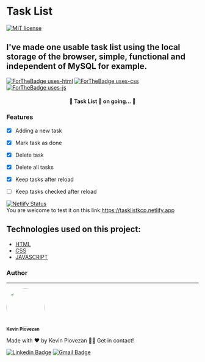 # Task List
[![MIT license](https://img.shields.io/badge/License-MIT-blue.svg)](https://lbesson.mit-license.org/)
## I've made one usable task list using the local storage of the browser, simple, functional and independent of MySQL for example.
[![ForTheBadge uses-html](http://ForTheBadge.com/images/badges/uses-html.svg)](http://ForTheBadge.com)
[![ForTheBadge uses-css](http://ForTheBadge.com/images/badges/uses-css.svg)](http://ForTheBadge.com)
[![ForTheBadge uses-js](http://ForTheBadge.com/images/badges/uses-js.svg)](http://ForTheBadge.com)

<h4 align="center"> 
	🚧  Task List 🚀 on going...  🚧
</h4>

### Features

- [x] Adding a new task
- [x] Mark task as done
- [x] Delete task
- [x] Delete all tasks
- [x] Keep tasks after reload 
- [ ] Keep tasks checked after reload




[![Netlify Status](https://api.netlify.com/api/v1/badges/8ed1b693-6cca-4388-af70-d611ab6257bd/deploy-status)](https://app.netlify.com/sites/tasklistkcp/deploys)
<br>
You are welcome to test it on this link:https://tasklistkcp.netlify.app

## Technologies used on this project:
- [HTML](https://html.com)
- [CSS](https://www.w3.org/Style/CSS/Overview.en.html)
- [JAVASCRIPT](https://www.javascript.com)

### Author
---

 <img style="border-radius: 50%;" src="![Foto em 15-06-2021 às 22 47](https://user-images.githubusercontent.com/85972685/125216431-89ceca00-e294-11eb-8256-7dd40dcd023e.jpg)" width="100px;" alt=""/>
 <br />
 <sub><b>Kevin Piovezan</b></sub></a>


Made with ❤️ by Kevin Piovezan 👋🏽 Get in contact!

[![Linkedin Badge](https://img.shields.io/badge/-Kevin-blue?style=flat-square&logo=Linkedin&logoColor=white&link=https://www.linkedin.com/in/kevin-c-piovezan/)](https://www.linkedin.com/in/kevin-c-piovezan/) 
[![Gmail Badge](https://img.shields.io/badge/-kevinpiovezan@gmail.com-c14438?style=flat-square&logo=Gmail&logoColor=white&link=mailto:kevinpiovezan@gmail.com)](mailto:kevinpiovezan@gmail.com)
